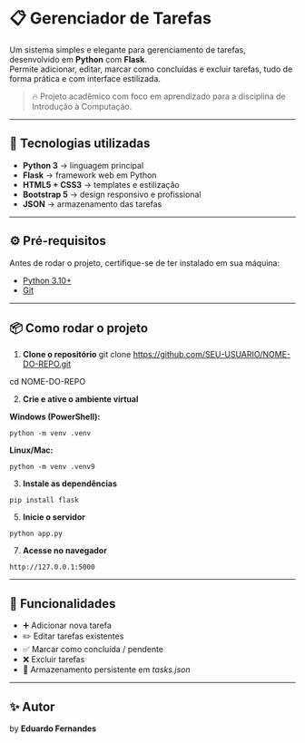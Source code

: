 # 📋 Gerenciador de Tarefas  

Um sistema simples e elegante para gerenciamento de tarefas, desenvolvido em **Python** com **Flask**.  
Permite adicionar, editar, marcar como concluídas e excluir tarefas, tudo de forma prática e com interface estilizada.  

> 🔥 Projeto acadêmico com foco em aprendizado para a disciplina de Introdução à Computação.  

---

## 🚀 Tecnologias utilizadas
- **Python 3** → linguagem principal  
- **Flask** → framework web em Python  
- **HTML5 + CSS3** → templates e estilização  
- **Bootstrap 5** → design responsivo e profissional  
- **JSON** → armazenamento das tarefas  

---

## ⚙️ Pré-requisitos
Antes de rodar o projeto, certifique-se de ter instalado em sua máquina:  

- [Python 3.10+](https://www.python.org/downloads/)  
- [Git](https://git-scm.com/)  

---

## 📦 Como rodar o projeto

1. **Clone o repositório**
   git clone https://github.com/SEU-USUARIO/NOME-DO-REPO.git

cd NOME-DO-REPO

2. **Crie e ative o ambiente virtual**  

**Windows (PowerShell):** 
```
python -m venv .venv
```
**Linux/Mac:**  
```
python -m venv .venv9
```

3. **Instale as dependências**
```
pip install flask
````

5. **Inicie o servidor**
````
python app.py
````
7. **Acesse no navegador**  
````
http://127.0.0.1:5000
````
---

## 📖 Funcionalidades
- ➕ Adicionar nova tarefa  
- ✏️ Editar tarefas existentes  
- ✅ Marcar como concluída / pendente  
- ❌ Excluir tarefas  
- 📝 Armazenamento persistente em *tasks.json*  

---

## ✨ Autor
by **Eduardo Fernandes**



